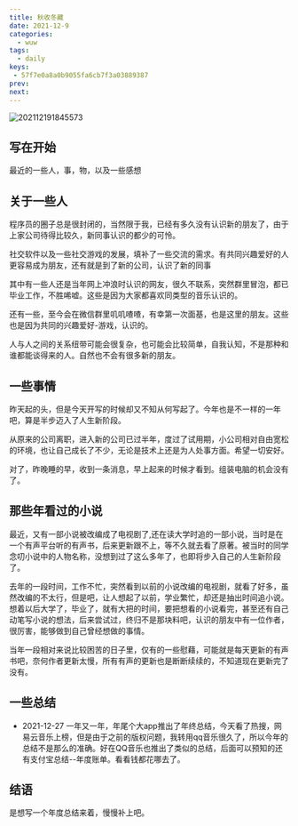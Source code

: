 ```yaml
---
title: 秋收冬藏
date: 2021-12-9
categories:
  - wuw
tags:
  - daily
keys:
 - 57f7e0a8a0b9055fa6cb7f3a03889387
prev: 
next:
---
```


![202112191845573](https://fastly.jsdelivr.net/gh/qbmzc/images/2021/202112191845573.png)

<!-- more -->

## 写在开始

最近的一些人，事，物，以及一些感想
## 关于一些人

程序员的圈子总是很封闭的，当然限于我，已经有多久没有认识新的朋友了，由于上家公司待得比较久，新同事认识的都少的可怜。

社交软件以及一些社交游戏的发展，填补了一些交流的需求。有共同兴趣爱好的人更容易成为朋友，还有就是到了新的公司，认识了新的同事

其中有一些人还是当年网上冲浪时认识的网友，很久不联系，突然群里冒泡，都已毕业工作，不胜唏嘘。这些是因为大家都喜欢同类型的音乐认识的。

还有一些，至今会在微信群里叽叽喳喳，有幸第一次面基，也是这里的朋友。这些也是因为共同的兴趣爱好-游戏，认识的。

人与人之间的关系纽带可能会很复杂，也可能会比较简单，自我认知，不是那种和谁都能谈得来的人。自然也不会有很多新的朋友。

## 一些事情

昨天起的头，但是今天开写的时候却又不知从何写起了。今年也是不一样的一年吧，算是半步迈入了人生新阶段。

从原来的公司离职，进入新的公司已过半年，度过了试用期，小公司相对自由宽松的环境，也让自己成长了不少，无论是技术上还是为人处事方面。希望一切安好。

对了，昨晚睡的早，收到一条消息，早上起来的时候才看到。组装电脑的机会没有了。

## 那些年看过的小说

最近，又有一部小说被改编成了电视剧了,还在读大学时追的一部小说，当时是在一个有声平台听的有声书，后来更新跟不上，等不久就去看了原著。被当时的同学念叨小说中的人物名称，没想到过了这么多年了，也即将步入自己的人生新阶段了。

去年的一段时间，工作不忙，突然看到以前的小说改编的电视剧，就看了好多，虽然改编的不太行，但是吧，让人想起了以前，学业繁忙，却还是抽出时间追小说。想着以后大学了，毕业了，就有大把的时间，要把想看的小说看完，甚至还有自己动笔写小说的想法，后来尝试过，终归不是那块料吧，认识的朋友中有一位作者，很厉害，能够做到自己曾经想做的事情。

当年一段相对来说比较困苦的日子里，仅有的一些慰藉，可能就是每天更新的有声书吧，奈何作者更新太慢，所有有声的更新也是断断续续的，不知道现在更新完了没有。
## 一些总结

- 2021-12-27
一年又一年，年尾个大app推出了年终总结，今天看了热搜，网易云音乐上榜，但是由于之前的版权问题，我转用qq音乐很久了，所以今年的总结不是那么的准确。好在QQ音乐也推出了类似的总结，后面可以预知的还有支付宝总结--年度账单。看看钱都花哪去了。

## 结语

是想写一个年度总结来着，慢慢补上吧。

